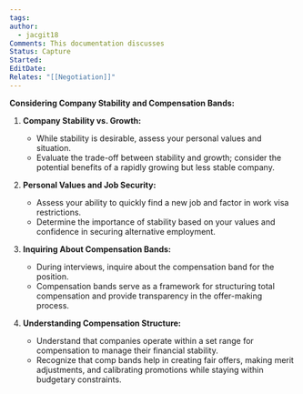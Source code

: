 ```yaml
---
tags: 
author:
  - jacgit18
Comments: This documentation discusses
Status: Capture
Started: 
EditDate: 
Relates: "[[Negotiation]]"
---
```

**Considering Company Stability and Compensation Bands:**

1. **Company Stability vs. Growth:**
   - While stability is desirable, assess your personal values and situation.
   - Evaluate the trade-off between stability and growth; consider the potential benefits of a rapidly growing but less stable company.

2. **Personal Values and Job Security:**
   - Assess your ability to quickly find a new job and factor in work visa restrictions.
   - Determine the importance of stability based on your values and confidence in securing alternative employment.

3. **Inquiring About Compensation Bands:**
   - During interviews, inquire about the compensation band for the position.
   - Compensation bands serve as a framework for structuring total compensation and provide transparency in the offer-making process.

4. **Understanding Compensation Structure:**
   - Understand that companies operate within a set range for compensation to manage their financial stability.
   - Recognize that comp bands help in creating fair offers, making merit adjustments, and calibrating promotions while staying within budgetary constraints.
